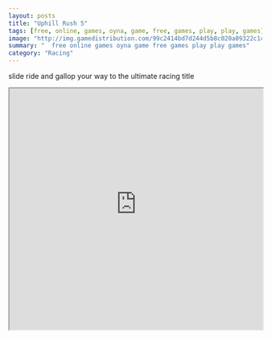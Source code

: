 ```yaml
---
layout: posts
title: "Uphill Rush 5"
tags: [free, online, games, oyna, game, free, games, play, play, games]
image: "http://img.gamedistribution.com/99c2414bd7d244d5b8c020a09322c1cd.jpg"
summary: "  free online games oyna game free games play play games"
category: "Racing"
---
```


slide ride and gallop your way to the ultimate racing title

<iframe width="100%" height="480px;" src="http://flash.gamedistribution.com?game=99c2414bd7d244d5b8c020a09322c1cd"></iframe>